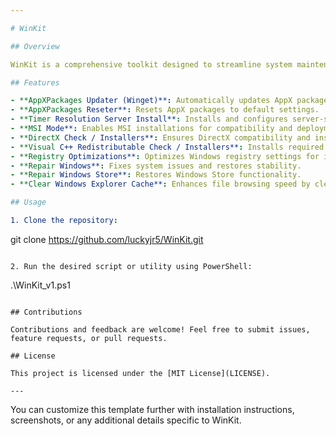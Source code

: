 ```yaml
---

# WinKit

## Overview

WinKit is a comprehensive toolkit designed to streamline system maintenance and optimization tasks on Windows systems. It offers a collection of utilities and scripts aimed at enhancing performance, resolving common issues, and optimizing system settings.

## Features

- **AppXPackages Updater (Winget)**: Automatically updates AppX packages using WinGet.
- **AppXPackages Reseter**: Resets AppX packages to default settings.
- **Timer Resolution Server Install**: Installs and configures server-side timer resolution for optimized performance.
- **MSI Mode**: Enables MSI installations for compatibility and deployment ease.
- **DirectX Check / Installers**: Ensures DirectX compatibility and installs necessary components.
- **Visual C++ Redistributable Check / Installers**: Installs required Visual C++ Redistributable packages.
- **Registry Optimizations**: Optimizes Windows registry settings for improved performance.
- **Repair Windows**: Fixes system issues and restores stability.
- **Repair Windows Store**: Restores Windows Store functionality.
- **Clear Windows Explorer Cache**: Enhances file browsing speed by clearing Explorer cache.

## Usage

1. Clone the repository:
   ```
   git clone https://github.com/luckyjr5/WinKit.git
   ```

2. Run the desired script or utility using PowerShell:
   ```
   .\WinKit_v1.ps1
   ```

## Contributions

Contributions and feedback are welcome! Feel free to submit issues, feature requests, or pull requests.

## License

This project is licensed under the [MIT License](LICENSE).

---
```


You can customize this template further with installation instructions, screenshots, or any additional details specific to WinKit.
